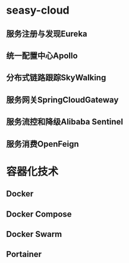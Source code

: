 # seasy-cloud
## 服务注册与发现Eureka  
## 统一配置中心Apollo  
## 分布式链路跟踪SkyWalking  
## 服务网关SpringCloudGateway  
## 服务流控和降级Alibaba Sentinel  
## 服务消费OpenFeign  
# 容器化技术  
## Docker  
## Docker Compose  
## Docker Swarm  
## Portainer  
